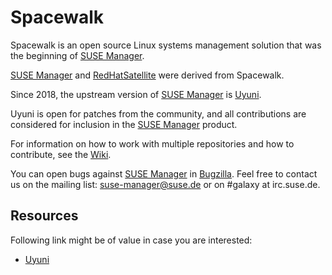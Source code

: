 Spacewalk
=========

Spacewalk is an open source Linux systems management solution that was the
beginning of [SUSE Manager](https://www.suse.com/products/suse-manager/).

[SUSE Manager](https://www.suse.com/products/suse-manager/) and [RedHatSatellite](https://www.redhat.com/products/enterprise-linux/satellite/) were derived from Spacewalk.

Since 2018, the upstream version of [SUSE Manager](https://www.suse.com/products/suse-manager/) is [Uyuni](https://www.uyuni-project.org/).

Uyuni is open for patches from the community, and all contributions are
considered for inclusion in the [SUSE Manager](https://www.suse.com/products/suse-manager/) product.

For information on how to work with multiple repositories and how to
contribute, see the [Wiki](https://github.com/spacewalkproject/spacewalk/wiki).

You can open bugs against [SUSE Manager](https://www.suse.com/products/suse-manager/) in [Bugzilla](https://bugzilla.suse.com/enter_bug.cgi?product=SUSE%20Manager%203.2).
Feel free to contact us on the mailing list: <suse-manager@suse.de> or on #galaxy at irc.suse.de.

Resources
---------

Following link might be of value in case you are interested:

  * [Uyuni](https://github.com/uyuni-project/)

